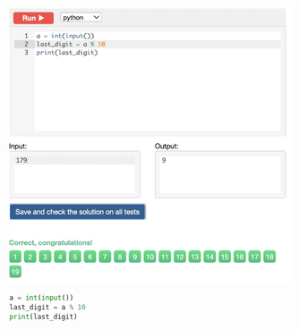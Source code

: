 ![Solution](https://github.com/KaiFig/unit-1/blob/main/Snakify/Lesson%202/Last_digit_of_int.jpg)

```.py
a = int(input())
last_digit = a % 10
print(last_digit)
